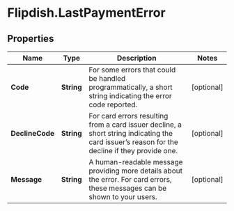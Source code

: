 # Flipdish.LastPaymentError

## Properties

Name | Type | Description | Notes
------------ | ------------- | ------------- | -------------
**Code** | **String** | For some errors that could be handled programmatically, a short string indicating the error code reported. | [optional] 
**DeclineCode** | **String** | For card errors resulting from a card issuer decline, a short string indicating the card issuer’s reason for the decline if they provide one. | [optional] 
**Message** | **String** | A human-readable message providing more details about the error. For card errors, these messages can be shown to your users. | [optional] 


